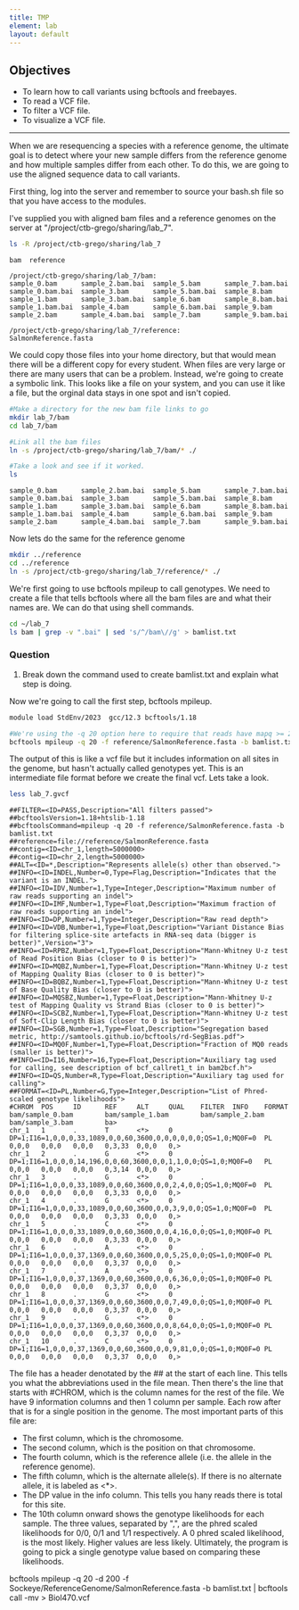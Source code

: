 ```yaml
---
title: TMP
element: lab
layout: default
---
```


## Objectives

- To learn how to call variants using bcftools and freebayes.
- To read a VCF file.
- To filter a VCF file.
- To visualize a VCF file.

****

When we are resequencing a species with a reference genome, the ultimate goal is to 
detect where your new sample differs from the reference genome and how multiple
samples differ from each other. To do this, we are going to use the aligned sequence
data to call variants. 

First thing, log into the server and remember to source your bash.sh file so that you have access to the modules.

I've supplied you with aligned bam files and a reference genomes on the server at "/project/ctb-grego/sharing/lab_7". 

```bash
ls -R /project/ctb-grego/sharing/lab_7
```
```output
bam  reference

/project/ctb-grego/sharing/lab_7/bam:
sample_0.bam      sample_2.bam.bai  sample_5.bam      sample_7.bam.bai
sample_0.bam.bai  sample_3.bam      sample_5.bam.bai  sample_8.bam
sample_1.bam      sample_3.bam.bai  sample_6.bam      sample_8.bam.bai
sample_1.bam.bai  sample_4.bam      sample_6.bam.bai  sample_9.bam
sample_2.bam      sample_4.bam.bai  sample_7.bam      sample_9.bam.bai

/project/ctb-grego/sharing/lab_7/reference:
SalmonReference.fasta
```
We could copy those files into your home directory, but that would mean there will be a different
copy for every student. When files are very large or there are many users that can be a problem. 
Instead, we're going to create a symbolic link. This looks like a file on your system, and you can use it like a file,
but the orginal data stays in one spot and isn't copied. 

```bash
#Make a directory for the new bam file links to go
mkdir lab_7/bam
cd lab_7/bam

#Link all the bam files
ln -s /project/ctb-grego/sharing/lab_7/bam/* ./

#Take a look and see if it worked.
ls
```

```output
sample_0.bam      sample_2.bam.bai  sample_5.bam      sample_7.bam.bai
sample_0.bam.bai  sample_3.bam      sample_5.bam.bai  sample_8.bam
sample_1.bam      sample_3.bam.bai  sample_6.bam      sample_8.bam.bai
sample_1.bam.bai  sample_4.bam      sample_6.bam.bai  sample_9.bam
sample_2.bam      sample_4.bam.bai  sample_7.bam      sample_9.bam.bai
```

Now lets do the same for the reference genome
```bash
mkdir ../reference
cd ../reference
ln -s /project/ctb-grego/sharing/lab_7/reference/* ./
```

We're first going to use bcftools mpileup to call genotypes. We need to create a file that tells bcftools
where all the bam files are and what their names are. We can do that using shell commands.
```bash
cd ~/lab_7
ls bam | grep -v ".bai" | sed 's/^/bam\//g' > bamlist.txt
```
### Question
1. Break down the command used to create bamlist.txt and explain what step is doing.


Now we're going to call the first step, bcftools mpileup.

```bash
module load StdEnv/2023  gcc/12.3 bcftools/1.18

#We're using the -q 20 option here to require that reads have mapq >= 20.
bcftools mpileup -q 20 -f reference/SalmonReference.fasta -b bamlist.txt  > lab_7.gvcf
```

The output of this is like a vcf file but it includes information on all sites in the genome,
but hasn't actually called genotypes yet. This is an intermediate file format before we create
the final vcf. Lets take a look.

```bash
less lab_7.gvcf
```
```output
##FILTER=<ID=PASS,Description="All filters passed">
##bcftoolsVersion=1.18+htslib-1.18
##bcftoolsCommand=mpileup -q 20 -f reference/SalmonReference.fasta -b bamlist.txt
##reference=file://reference/SalmonReference.fasta
##contig=<ID=chr_1,length=5000000>
##contig=<ID=chr_2,length=5000000>
##ALT=<ID=*,Description="Represents allele(s) other than observed.">
##INFO=<ID=INDEL,Number=0,Type=Flag,Description="Indicates that the variant is an INDEL.">
##INFO=<ID=IDV,Number=1,Type=Integer,Description="Maximum number of raw reads supporting an indel">
##INFO=<ID=IMF,Number=1,Type=Float,Description="Maximum fraction of raw reads supporting an indel">
##INFO=<ID=DP,Number=1,Type=Integer,Description="Raw read depth">
##INFO=<ID=VDB,Number=1,Type=Float,Description="Variant Distance Bias for filtering splice-site artefacts in RNA-seq data (bigger is better)",Version="3">
##INFO=<ID=RPBZ,Number=1,Type=Float,Description="Mann-Whitney U-z test of Read Position Bias (closer to 0 is better)">
##INFO=<ID=MQBZ,Number=1,Type=Float,Description="Mann-Whitney U-z test of Mapping Quality Bias (closer to 0 is better)">
##INFO=<ID=BQBZ,Number=1,Type=Float,Description="Mann-Whitney U-z test of Base Quality Bias (closer to 0 is better)">
##INFO=<ID=MQSBZ,Number=1,Type=Float,Description="Mann-Whitney U-z test of Mapping Quality vs Strand Bias (closer to 0 is better)">
##INFO=<ID=SCBZ,Number=1,Type=Float,Description="Mann-Whitney U-z test of Soft-Clip Length Bias (closer to 0 is better)">
##INFO=<ID=SGB,Number=1,Type=Float,Description="Segregation based metric, http://samtools.github.io/bcftools/rd-SegBias.pdf">
##INFO=<ID=MQ0F,Number=1,Type=Float,Description="Fraction of MQ0 reads (smaller is better)">
##INFO=<ID=I16,Number=16,Type=Float,Description="Auxiliary tag used for calling, see description of bcf_callret1_t in bam2bcf.h">
##INFO=<ID=QS,Number=R,Type=Float,Description="Auxiliary tag used for calling">
##FORMAT=<ID=PL,Number=G,Type=Integer,Description="List of Phred-scaled genotype likelihoods">
#CHROM  POS     ID      REF     ALT     QUAL    FILTER  INFO    FORMAT  bam/sample_0.bam        bam/sample_1.bam        bam/sample_2.bam        bam/sample_3.bam        ba>
chr_1   1       .       T       <*>     0       .       DP=1;I16=1,0,0,0,33,1089,0,0,60,3600,0,0,0,0,0,0;QS=1,0;MQ0F=0  PL      0,0,0   0,0,0   0,0,0   0,3,33  0,0,0   0,>
chr_1   2       .       G       <*>     0       .       DP=1;I16=1,0,0,0,14,196,0,0,60,3600,0,0,1,1,0,0;QS=1,0;MQ0F=0   PL      0,0,0   0,0,0   0,0,0   0,3,14  0,0,0   0,>
chr_1   3       .       G       <*>     0       .       DP=1;I16=1,0,0,0,33,1089,0,0,60,3600,0,0,2,4,0,0;QS=1,0;MQ0F=0  PL      0,0,0   0,0,0   0,0,0   0,3,33  0,0,0   0,>
chr_1   4       .       G       <*>     0       .       DP=1;I16=1,0,0,0,33,1089,0,0,60,3600,0,0,3,9,0,0;QS=1,0;MQ0F=0  PL      0,0,0   0,0,0   0,0,0   0,3,33  0,0,0   0,>
chr_1   5       .       C       <*>     0       .       DP=1;I16=1,0,0,0,33,1089,0,0,60,3600,0,0,4,16,0,0;QS=1,0;MQ0F=0 PL      0,0,0   0,0,0   0,0,0   0,3,33  0,0,0   0,>
chr_1   6       .       A       <*>     0       .       DP=1;I16=1,0,0,0,37,1369,0,0,60,3600,0,0,5,25,0,0;QS=1,0;MQ0F=0 PL      0,0,0   0,0,0   0,0,0   0,3,37  0,0,0   0,>
chr_1   7       .       A       <*>     0       .       DP=1;I16=1,0,0,0,37,1369,0,0,60,3600,0,0,6,36,0,0;QS=1,0;MQ0F=0 PL      0,0,0   0,0,0   0,0,0   0,3,37  0,0,0   0,>
chr_1   8       .       G       <*>     0       .       DP=1;I16=1,0,0,0,37,1369,0,0,60,3600,0,0,7,49,0,0;QS=1,0;MQ0F=0 PL      0,0,0   0,0,0   0,0,0   0,3,37  0,0,0   0,>
chr_1   9       .       G       <*>     0       .       DP=1;I16=1,0,0,0,37,1369,0,0,60,3600,0,0,8,64,0,0;QS=1,0;MQ0F=0 PL      0,0,0   0,0,0   0,0,0   0,3,37  0,0,0   0,>
chr_1   10      .       C       <*>     0       .       DP=1;I16=1,0,0,0,37,1369,0,0,60,3600,0,0,9,81,0,0;QS=1,0;MQ0F=0 PL      0,0,0   0,0,0   0,0,0   0,3,37  0,0,0   0,>
```

The file has a header denotated by the ## at the start of each line. This tells you what the abbreviations
used in the file mean. Then there's the line that starts with #CHROM, which is the column names for the rest
of the file. We have 9 information columns and then 1 column per sample. Each row after that is for a single
position in the genome. The most important parts of this file are:
- The first column, which is the chromosome.
- The second column, which is the position on that chromosome.
- The fourth column, which is the reference allele (i.e. the allele in the reference genome).
- The fifth column, which is the alternate allele(s). If there is no alternate allele, it is
labeled as <*>. 
- The DP value in the info column. This tells you hany reads there is total for this site.
- The 10th column onward shows the genotype likelihoods for each sample. The three values, separated
by ",", are the phred scaled likelihoods for 0/0, 0/1 and 1/1 respectively. A 0 phred scaled likelihood,
is the most likely. Higher values are less likely. Ultimately, the program is going to pick a single
genotype value based on comparing these likelihoods.





bcftools mpileup -q 20 -d 200 -f Sockeye/ReferenceGenome/SalmonReference.fasta -b bamlist.txt | bcftools call -mv > Biol470.vcf



